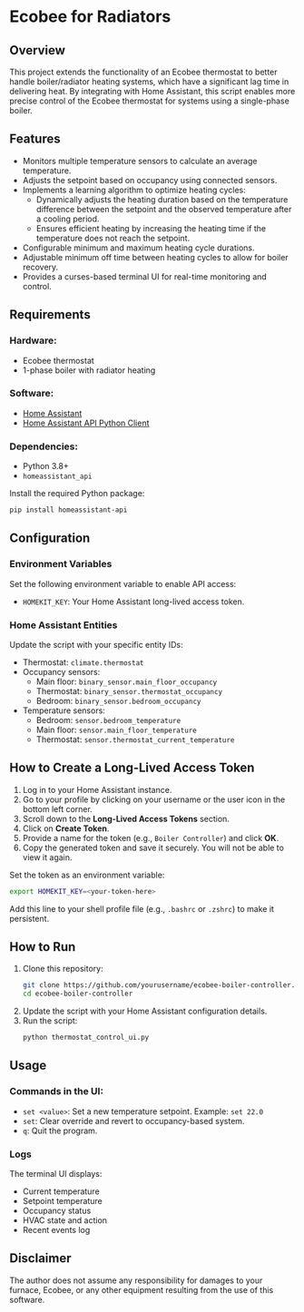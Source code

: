 # Ecobee for Radiators

## Overview
This project extends the functionality of an Ecobee thermostat to better handle boiler/radiator heating systems, which have a significant lag time in delivering heat. By integrating with Home Assistant, this script enables more precise control of the Ecobee thermostat for systems using a single-phase boiler.

## Features
- Monitors multiple temperature sensors to calculate an average temperature.
- Adjusts the setpoint based on occupancy using connected sensors.
- Implements a learning algorithm to optimize heating cycles:
  - Dynamically adjusts the heating duration based on the temperature difference between the setpoint and the observed temperature after a cooling period.
  - Ensures efficient heating by increasing the heating time if the temperature does not reach the setpoint.
- Configurable minimum and maximum heating cycle durations.
- Adjustable minimum off time between heating cycles to allow for boiler recovery.
- Provides a curses-based terminal UI for real-time monitoring and control.

## Requirements
### Hardware:
- Ecobee thermostat
- 1-phase boiler with radiator heating

### Software:
- [Home Assistant](https://www.home-assistant.io/)
- [Home Assistant API Python Client](https://github.com/Apollon77/pyhomeassistant)

### Dependencies:
- Python 3.8+
- `homeassistant_api`

Install the required Python package:
```bash
pip install homeassistant-api
```

## Configuration
### Environment Variables
Set the following environment variable to enable API access:
- `HOMEKIT_KEY`: Your Home Assistant long-lived access token.

### Home Assistant Entities
Update the script with your specific entity IDs:
- Thermostat: `climate.thermostat`
- Occupancy sensors:
  - Main floor: `binary_sensor.main_floor_occupancy`
  - Thermostat: `binary_sensor.thermostat_occupancy`
  - Bedroom: `binary_sensor.bedroom_occupancy`
- Temperature sensors:
  - Bedroom: `sensor.bedroom_temperature`
  - Main floor: `sensor.main_floor_temperature`
  - Thermostat: `sensor.thermostat_current_temperature`

## How to Create a Long-Lived Access Token
1. Log in to your Home Assistant instance.
2. Go to your profile by clicking on your username or the user icon in the bottom left corner.
3. Scroll down to the **Long-Lived Access Tokens** section.
4. Click on **Create Token**.
5. Provide a name for the token (e.g., `Boiler Controller`) and click **OK**.
6. Copy the generated token and save it securely. You will not be able to view it again.

Set the token as an environment variable:
```bash
export HOMEKIT_KEY=<your-token-here>
```
Add this line to your shell profile file (e.g., `.bashrc` or `.zshrc`) to make it persistent.

## How to Run
1. Clone this repository:
   ```bash
   git clone https://github.com/yourusername/ecobee-boiler-controller.git
   cd ecobee-boiler-controller
   ```
2. Update the script with your Home Assistant configuration details.
3. Run the script:
   ```bash
   python thermostat_control_ui.py
   ```

## Usage
### Commands in the UI:
- `set <value>`: Set a new temperature setpoint. Example: `set 22.0`
- `set`: Clear override and revert to occupancy-based system.
- `q`: Quit the program.

### Logs
The terminal UI displays:
- Current temperature
- Setpoint temperature
- Occupancy status
- HVAC state and action
- Recent events log

## Disclaimer
The author does not assume any responsibility for damages to your furnace, Ecobee, or any other equipment resulting from the use of this software.

